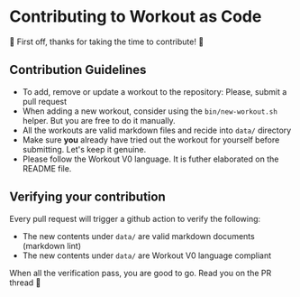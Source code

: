 # Contributing to Workout as Code

:muscle: First off, thanks for taking the time to contribute! :muscle:

## Contribution Guidelines

* To add, remove or update a workout to the repository: Please, submit a pull request
* When adding a new workout, consider using the `bin/new-workout.sh` helper. But you are free to do it manually.
* All the workouts are valid markdown files and recide into `data/` directory
* Make sure **you** already have tried out the workout for yourself before submitting. Let's keep it genuine.
* Please follow the Workout V0 language. It is futher elaborated on the README file.

## Verifying your contribution

Every pull request will trigger a github action to verify the following:

- The new contents under `data/` are valid markdown documents (markdown lint)
- The new contents under `data/` are Workout V0 language compliant

When all the verification pass, you are good to go. Read you on the PR thread :muscle:
